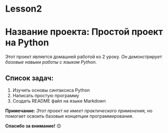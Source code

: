 # Lesson2
 
# Название проекта: Простой проект на Python

Этот проект является домашней работой ко 2 уроку. *Он демонстрирует базовые навыки работы с языком Python.* 

## Список задач:

1. Изучить основы синтаксиса Python
2. Написать простую программу
3. Создать README файл на языке Markdown

**Примечание:** _Этот проект не имеет практического применения,_ но помогает освоить базовые концепции программирования.

**Спасибо за внимание!** 😊
